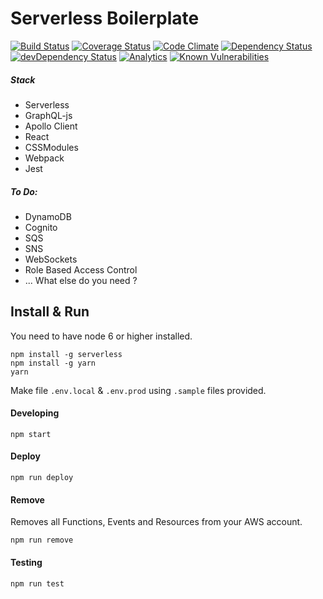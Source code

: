 # Serverless Boilerplate

[![Build Status](https://travis-ci.org/beingmohit/serverless-boilerplate.svg?branch=master)](https://travis-ci.org/beingmohit/serverless-boilerplate) [![Coverage Status](https://coveralls.io/repos/github/beingmohit/serverless-boilerplate/badge.svg?branch=master)](https://coveralls.io/github/beingmohit/serverless-boilerplate?branch=master) [![Code Climate](https://codeclimate.com/github/beingmohit/serverless-boilerplate/badges/gpa.svg)](https://codeclimate.com/github/beingmohit/serverless-boilerplate) [![Dependency Status](https://david-dm.org/beingmohit/serverless-boilerplate.png)](https://david-dm.org/beingmohit/serverless-boilerplate) [![devDependency Status](https://david-dm.org/beingmohit/serverless-boilerplate/dev-status.png)](https://david-dm.org/beingmohit/serverless-boilerplate#info=devDependencies) [![Analytics](https://ga-beacon.appspot.com/UA-102268283-1/serverless-boilerplate/README)](https://github.com/igrigorik/ga-beacon) [![Known Vulnerabilities](https://snyk.io/test/github/beingmohit/serverless-boilerplate/badge.svg)](https://snyk.io/test/github/beingmohit/serverless-boilerplate) 

##### Stack
- Serverless
- GraphQL-js
- Apollo Client
- React
- CSSModules
- Webpack
- Jest

##### To Do:
- DynamoDB
- Cognito 
- SQS
- SNS
- WebSockets
- Role Based Access Control
- ... What else do you need ? 

## Install & Run

You need to have node 6 or higher installed.

```
npm install -g serverless
npm install -g yarn
yarn
```

Make file `.env.local` & `.env.prod` using `.sample` files provided.

#### Developing
```
npm start
```

#### Deploy 
```
npm run deploy
```

#### Remove

Removes all Functions, Events and Resources from your AWS account.

```
npm run remove
````

#### Testing
```
npm run test
```


